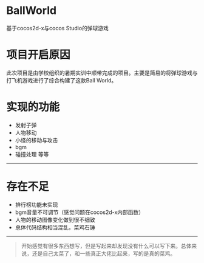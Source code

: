 # BallWorld
基于cocos2d-x与cocos Studio的弹球游戏
# 项目开启原因
此次项目是由学校组织的暑期实训中顺带完成的项目。主要是简易的将弹球游戏与打飞机游戏进行了综合构建了这款Ball World。
# 实现的功能
* 发射子弹
* 人物移动
* 小怪的移动与攻击
* bgm
* 碰撞处理
等等

-----

# 存在不足
* 排行榜功能未实现
* bgm音量不可调节（感觉问题在cocos2d-x内部函数）
* 人物的移动图像变化做到很不细致
* 总体代码结构相当混乱，菜鸡石锤


----
> 开始感觉有很多东西想写，但是写起来却发现没有什么可以写下来。总体来说，还是自己太菜了，和一些真正大佬比起来，写的是真的菜鸡。
